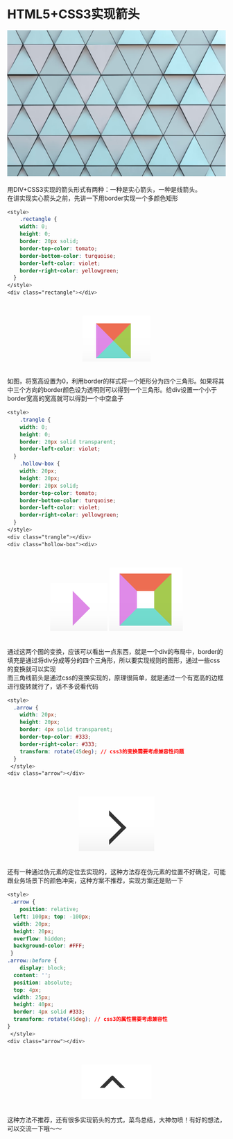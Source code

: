 # HTML5+CSS3实现箭头

![image.png](./images/implement-arrow/implement-arrow-header-img.png)<br />
<br />用DIV+CSS3实现的箭头形式有两种：一种是实心箭头，一种是线箭头。<br />在讲实现实心箭头之前，先讲一下用border实现一个多颜色矩形<br />

```css
<style>
	.rectangle {
    width: 0;
    height: 0;
    border: 20px solid;
    border-top-color: tomato;
    border-bottom-color: turquoise;
    border-left-color: violet;
    border-right-color: yellowgreen;
  }
</style>
<div class="rectangle"></div>
```

<br /><div style="text-align: center;">
![image.png](./images/implement-arrow/implement-arrow-content-img-1.png)
</div>
<br />如图，将宽高设置为0，利用border的样式将一个矩形分为四个三角形。如果将其中三个方向的border颜色设为透明则可以得到一个三角形。给div设置一个小于border宽高的宽高就可以得到一个中空盒子<br />

```css
<style>
	.trangle {
  	width: 0;
    height: 0;
    border: 20px solid transparent;
    border-left-color: violet;
  }
	.hollow-box {
  	width: 20px;
    height: 20px;
    border: 20px solid;
    border-top-color: tomato;
    border-bottom-color: turquoise;
    border-left-color: violet;
    border-right-color: yellowgreen;
  }
</style>
<div class="trangle"></div>
<div class="hollow-box"><div>
```

<br /><div style="text-align: center;">![image.png](./images/implement-arrow/implement-arrow-content-img-2.png) ![image.png](./images/implement-arrow/implement-arrow-content-img-3.png)</div><br />
<br />通过这两个图的变换，应该可以看出一点东西，就是一个div的布局中，border的填充是通过将div分成等分的四个三角形，所以要实现规则的图形，通过一些css的变换就可以实现<br />而三角线箭头是通过css的变换实现的，原理很简单，就是通过一个有宽高的边框进行旋转就行了，话不多说看代码<br />

```css
<style>
  .arrow {
  	width: 20px;
    height: 20px;
    border: 4px solid transparent;
    border-top-color: #333;
    border-right-color: #333;
    transform: rotate(45deg); // css3的变换需要考虑兼容性问题
  } 
 </style>
<div class="arrow"></div>
```

<br /><div style="text-align: center;">![image.png](./images/implement-arrow/implement-arrow-content-img-4.png)</div><br />
<br />还有一种通过伪元素的定位去实现的，这种方法存在伪元素的位置不好确定，可能跟业务场景下的颜色冲突，这种方案不推荐，实现方案还是贴一下<br />

```css
<style>
 .arrow {
 	position: relative;
  left: 100px; top: -100px;
  width: 20px;
  height: 20px;
  overflow: hidden;
  background-color: #FFF;
 }
.arrow::before {
	display: block;
  content: '';
  position: absolute;
  top: 4px;
  width: 25px;
  height: 40px;
  border: 4px solid #333;
  transform: rotate(45deg); // css3的属性需要考虑兼容性
}
 </style>
<div class="arrow"></div>
```

<br /><div style="text-align: center;">![image.png](./images/implement-arrow/implement-arrow-content-img-5.png)</div><br />
<br />这种方法不推荐，还有很多实现箭头的方式，菜鸟总结，大神勿喷！有好的想法，可以交流一下哦～～
